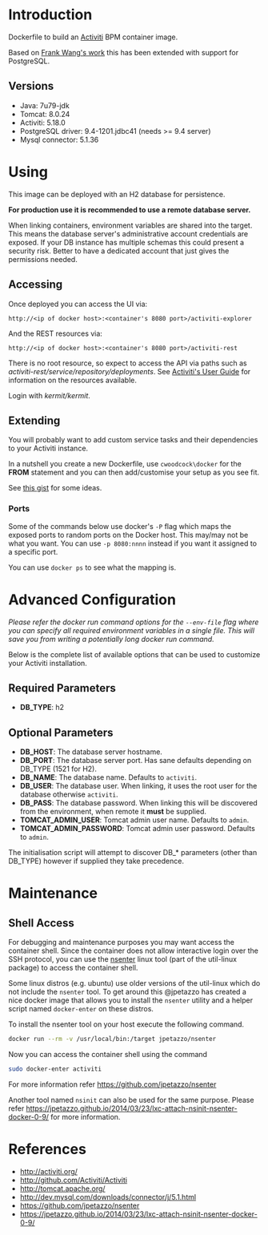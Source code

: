 # Introduction

Dockerfile to build an [Activiti](#http://www.activiti.org/) BPM container image.

Based on [Frank Wang's work](https://github.com/eternnoir/activiti) this has been extended with support for PostgreSQL.

## Versions
* Java: 7u79-jdk
* Tomcat: 8.0.24
* Activiti: 5.18.0
* PostgreSQL driver: 9.4-1201.jdbc41 (needs >= 9.4 server)
* Mysql connector: 5.1.36

# Using
This image can be deployed with an H2 database for persistence.

**For production use it is recommended to use a remote database server.**

When linking containers, environment variables are shared into the target.  This means the database server's administrative account credentials are exposed.  If your DB instance has multiple schemas this could present a security risk.  Better to have a dedicated account that just gives the permissions needed.

## Accessing
Once deployed you can access the UI via:

```
http://<ip of docker host>:<container's 8080 port>/activiti-explorer
```

And the REST resources via:

```
http://<ip of docker host>:<container's 8080 port>/activiti-rest
```

There is no root resource, so expect to access the API via paths such as *activiti-rest/service/repository/deployments*.  See [Activiti's User Guide](http://www.activiti.org/userguide/#_rest_api) for information on the resources available.

Login with *kermit/kermit*.

## Extending
You will probably want to add custom service tasks and their dependencies to your Activiti instance.

In a nutshell you create a new Dockerfile, use `cwoodcock\docker` for the **FROM** statement and you can then add/customise your setup as you see fit.

See [this gist](https://gist.github.com/cwoodcock/9bedaa402ba79b1de13c) for some ideas.

### Ports
Some of the commands below use docker's `-P` flag which maps the exposed ports to random ports on the Docker host.  This may/may not be what you want.  You can use `-p 8080:nnnn` instead if you want it assigned to a specific port.

You can use `docker ps` to see what the mapping is.

<a id="using_postgres"></a>

# Advanced Configuration

*Please refer the docker run command options for the `--env-file` flag where you can specify all required environment variables in a single file. This will save you from writing a potentially long docker run command.*

Below is the complete list of available options that can be used to customize your Activiti installation.

## Required Parameters
- **DB_TYPE**: h2

## Optional Parameters
- **DB_HOST**: The database server hostname.
- **DB_PORT**: The database server port.  Has sane defaults depending on DB_TYPE (1521 for H2).
- **DB_NAME**: The database name. Defaults to `activiti`.
- **DB_USER**: The database user. When linking, it uses the root user for the database otherwise `activiti`.
- **DB_PASS**: The database password.  When linking this will be discovered from the environment, when remote it **must** be supplied.
- **TOMCAT\_ADMIN\_USER**: Tomcat admin user name. Defaults to `admin`.
- **TOMCAT\_ADMIN\_PASSWORD**: Tomcat admin user password. Defaults to `admin`.

The initialisation script will attempt to discover DB_* parameters (other than DB\_TYPE) however if supplied they take precedence.

# Maintenance

## Shell Access

For debugging and maintenance purposes you may want access the container shell. Since the container does not allow interactive login over the SSH protocol, you can use the [nsenter](http://man7.org/linux/man-pages/man1/nsenter.1.html) linux tool (part of the util-linux package) to access the container shell.

Some linux distros (e.g. ubuntu) use older versions of the util-linux which do not include the `nsenter` tool. To get around this @jpetazzo has created a nice docker image that allows you to install the `nsenter` utility and a helper script named `docker-enter` on these distros.

To install the nsenter tool on your host execute the following command.

```bash
docker run --rm -v /usr/local/bin:/target jpetazzo/nsenter
```

Now you can access the container shell using the command

```bash
sudo docker-enter activiti
```

For more information refer https://github.com/jpetazzo/nsenter

Another tool named `nsinit` can also be used for the same purpose. Please refer https://jpetazzo.github.io/2014/03/23/lxc-attach-nsinit-nsenter-docker-0-9/ for more information.

# References

* http://activiti.org/
* http://github.com/Activiti/Activiti
* http://tomcat.apache.org/
* http://dev.mysql.com/downloads/connector/j/5.1.html
* https://github.com/jpetazzo/nsenter
* https://jpetazzo.github.io/2014/03/23/lxc-attach-nsinit-nsenter-docker-0-9/
